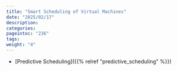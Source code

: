 ```yaml
---
title: "Smart Scheduling of Virtual Machines"
date: "2025/02/17"
description:
categories:
pageintoc: "236"
tags:
weight: "4"
---
```


<a id="smart-scheduling-of-virtual-machines"></a>

<!--# Smart Scheduling Of Virtual Machines -->

* [Predictive Scheduling]({{% relref "predictive_scheduling" %}})
